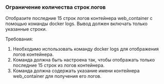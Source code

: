 
### Ограничение количества строк логов

Отобразите последние 15 строк логов контейнера web_container с помощью команды docker logs. Вывод должен включать только указанные строки.

Требования:
1. Необходимо использовать команду docker logs для отображения логов контейнера. 
2. Команда должна быть настроена так, чтобы отображать только последние 15 строк из логов контейнера. 
3. Команда должна содержать указание имени контейнера web_container для получения его логов.